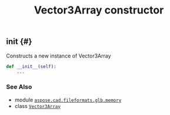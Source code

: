 ﻿---
title: Vector3Array constructor
second_title: Aspose.CAD for Python via .NET API References
description: 
type: docs
weight: 10
url: /python-net/aspose.cad.fileformats.glb.memory/vector3array/__init__/
is_root: false
---

## __init__ {#}

Constructs a new instance of Vector3Array



```python
def __init__(self):
    ...
```





### See Also
* module [`aspose.cad.fileformats.glb.memory`](../../)
* class [`Vector3Array`](/cad/python-net/aspose.cad.fileformats.glb.memory/vector3array)
